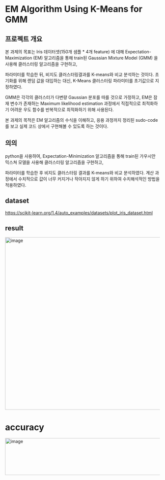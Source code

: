 # EM Algorithm Using K-Means for GMM

## 프로젝트 개요

본 과제의 목표는 Iris 데이터셋(150개 샘플 * 4개 feature) 에 대해 Expectation-Maximization (EM) 알고리즘을 통해 train된 Gaussian Mixture Model (GMM) 을 사용해 클러스터링 알고리즘을 구현하고, 

파라미터를 학습한 뒤, 비지도 클러스터링결과를 K-means와 비교 분석하는 것이다. 초기화를 위해 랜덤 값을 대입하는 대신, K-Means 클러스터링 파라미터를 초기값으로 지정하였다.

GMM은 각각의 클러스터가 다변량 Gaussian 분포를 따를 것으로 가정하고, EM은 잠재 변수가 존재하는 Maximum likelihood estimation 과정에서 직접적으로 최적화하기 어려운 우도 함수를 반복적으로 최적화하기 위해 사용된다.

본 과제의 목적은 EM 알고리즘의 수식을 이해하고, 응용 과정까지 정리된 sudo-code를 보고 실제 코드 상에서 구현해볼 수 있도록 하는 것이다.

## 의의

python을 사용하여, Expectation-Minimization 알고리즘을 통해 train된 가우시안 믹스쳐 모델을 사용해 클러스터링 알고리즘을 구현하고, 

파라미터를 학습한 후 비지도 클러스터링 결과를 K-means와 비교 분석하였다. 계산 과정에서 수치적으로 값이 너무 커지거나 작아지지 않게 하기 위하여 수치해석적인 방법을 적용하였다.

## dataset
https://scikit-learn.org/1.4/auto_examples/datasets/plot_iris_dataset.html

## result

[<img width="1681" height="560" alt="image" src="https://github.com/user-attachments/assets/e6e27f6b-2e64-4e6e-81ae-19dba5cd8612" />](https://github.com/imsohy/ML_EM_Kmeans_GMM/blob/28cf7814ba221da47370a94f2edc597932096895/GMM/combined.png)

# accuracy

<img width="635" height="120" alt="image" src="https://github.com/user-attachments/assets/1f38919d-5fe3-472a-ad91-41752fe69dd9" />
